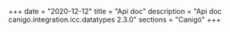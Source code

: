 +++
date        = "2020-12-12"
title       = "Api doc"
description = "Api doc canigo.integration.icc.datatypes 2.3.0"
sections    = "Canigó"
+++